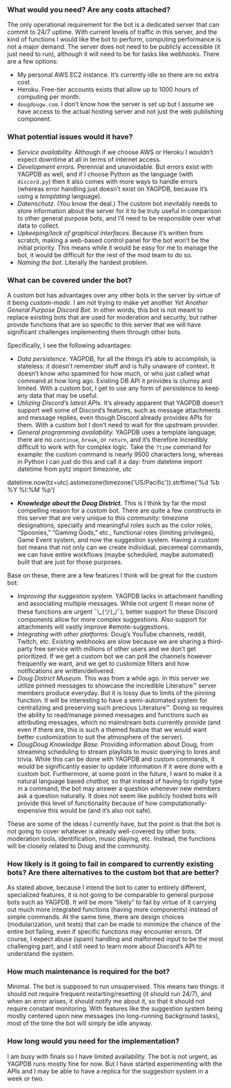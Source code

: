 ### What would you need? Are any costs attached?

The only operational requirement for the bot is a dedicated server that can commit to 24/7 uptime. With current levels of traffic in this server, and the kind of functions I would like the bot to perform, computing performance is not a major demand. The server does not need to be publicly accessible (it just need to run), although it will need to be for tasks like webhooks. There are a few options:

- My personal AWS EC2 instance. It’s currently idle so there are no extra cost.
- Heroku. Free-tier accounts exists that allow up to 1000 hours of computing per month.
- `dougdougw.com`. I don’t know how the server is set up but I assume we have access to the actual hosting server and not just the web publishing component.

### What potential issues would it have?

- _Service availability._ Although if we choose AWS or Heroku I wouldn’t expect downtime at all in terms of internet access.
- _Development errors._ Perennial and unavoidable. But errors exist with YAGPDB as well, and if I choose Python as the language (with `discord.py`) then it also comes with more ways to handle errors (whereas error handling just doesn’t exist on YAGPDB, because it’s using a _templating_ language).
- _Datenschutz._ (You know the deal.) The custom bot inevitably needs to store information about the server for it to be truly useful in comparison to other general purpose bots, and I’ll need to be responsible over what data to collect.
- _Upkeeping/lack of graphical interfaces._ Because it’s written from scratch, making a web-based control panel for the bot won’t be the initial priority. This means while it would be easy for me to manage the bot, it would be difficult for the rest of the mod team to do so.
- _Naming the bot._ Literally the hardest problem.

### What can be covered under the bot?

A custom bot has advantages over any other bots in the server by virtue of it being _custom-made._ I am not trying to make yet another _Yet Another General Purpose Discord Bot._ In other words, this bot is not meant to replace existing bots that are used for moderation and security, but rather provide functions that are so specific to this server that we will have significant challenges implementing them through other bots.

Specifically, I see the following advantages:

- _Data persistence._ YAGPDB, for all the things it’s able to accomplish, is stateless: it doesn’t remember stuff and is fully unaware of context. It doesn’t know who spammed for how much, or who just called what command at how long ago. Existing DB API it provides is clumsy and limited. With a custom bot, I get to use any form of persistence to keep any data that may be useful.
- _Utilizing Discord’s latest APIs._ It’s already apparent that YAGPDB doesn’t support well some of Discord’s features, such as message attachments and message replies, even though Discord already provides APIs for them. With a custom bot I don’t need to wait for the upstream provider.
- _General programming availability._ YAGPDB uses a template language; there are no `continue`, `break`, or `return`, and it’s therefore incredibly difficult to work with for complex logic. Take the `?time` command for example: the custom command is nearly 9500 characters long, whereas in Python I can just do this and call it a day:
from datetime import datetime
from pytz import timezone, utc

datetime.now(tz=utc).astimezone(timezone('US/Pacific')).strftime('%d %b %Y %I:%M %p')
- _**Knowledge about the Doug District.**_ This is I think by far the most compelling reason for a custom bot. There are quite a few constructs in this server that are very unique to this community: timezone designations, specialty and meaningful roles such as the color roles, “Spoonies,” “Gaming Gods,” etc., functional roles (limiting privileges), Game Event system, and now the suggestion system. Having a custom bot means that not only can we create individual, piecemeal commands, we can have entire workflows (maybe scheduled, maybe automated) built that are just for those purposes.

Base on these, there are a few features I think will be great for the custom bot:

- _Improving the suggestion system._ YAGPDB lacks in attachment handling and associating multiple messages. While not urgent (I mean none of these functions are urgent ¯\\\_(ツ)\_/¯), better support for these Discord components allow for more complex suggestions. Also support for attachments will vastly improve #emote-suggestions.
- _Integrating with other platforms:_ Doug’s YouTube channels, reddit, Twitch, etc. Existing webhooks are slow because we are sharing a third-party free service with millions of other users and we don’t get prioritized. If we get a custom bot we can poll the channels however frequently we want, and we get to customize filters and how notifications are written/delivered.
- _Doug District Museum._ This was from a while ago. In this server we utilize pinned messages to showcase the incredible Literature™️ server members produce everyday. But it is lossy due to limits of the pinning function. It will be interesting to have a semi-automated system for centralizing and preserving such precious Literature™️. Doing so requires the ability to read/manage pinned messages and functions such as attributing messages, which no mainstream bots currently provide (and even if there are, this is such a themed feature that we would want better customization to suit the atmosphere of the server).
- _DougDoug Knowledge Base._ Providing information about Doug, from streaming scheduling to stream playlists to music querying to lores and trivia. While this can be done with YAGPDB and custom commands, it would be significantly easier to update information if it were done with a custom bot. Furthermore, at some point in the future, I want to make it a natural language based _chatbot,_ so that instead of having to rigidly type in a command, the bot may answer a question whenever new members ask a question naturally. It does not seem like publicly hosted bots will provide this level of functionality because of how computationally-expensive this would be (and it’s also not safe).

These are some of the ideas I currently have, but the point is that the bot is not going to cover whatever is already well-covered by other bots: moderation tools, identification, music playing, etc. Instead, the functions will be closely related to Doug and the community.

### How likely is it going to fail in compared to currently existing bots? Are there alternatives to the custom bot that are better?

As stated above, because I intend the bot to cater to entirely different, specialized features, it is not going to be comparable to general purpose bots such as YAGPDB. It will be more “likely” to fail by virtue of it carrying out much more integrated functions (having more components) instead of simple commands. At the same time, there are design choices (modularization, unit tests) that can be made to minimize the chance of the entire bot failing, even if specific functions may encounter errors. Of course, I expect abuse (spam) handling and malformed input to be the most challenging part, and I still need to learn more about Discord’s API to understand the system.

### How much maintenance is required for the bot?

Minimal. The bot is supposed to run unsupervised. This means two things: it should not require frequent restarting/resetting (it should run 24/7), and when an error arises, it should notify me about it, so that it should not require constant monitoring. With features like the suggestion system being mostly centered upon new messages (no long-running background tasks), most of the time the bot will simply be idle anyway.

### How long would you need for the implementation?

I am busy with finals so I have limited availability. The bot is not urgent, as YAGPDB runs mostly fine for now. But I have started experimenting with the APIs and I may be able to have a replica for the suggestion system in a week or two.
